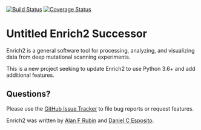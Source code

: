 [![Build Status](https://travis-ci.com/VariantEffect/Enrich2-py3.svg?branch=master)](https://travis-ci.com/VariantEffect/Enrich2-py3)
[![Coverage Status](https://coveralls.io/repos/github/VariantEffect/Enrich2-py3/badge.svg?branch=master)](https://coveralls.io/github/VariantEffect/Enrich2-py3?branch=master)

Untitled Enrich2 Successor
==========================

Enrich2 is a general software tool for processing, analyzing, and visualizing data from deep mutational scanning experiments.

This is a new project seeking to update Enrich2 to use Python 3.6+ and add additional features.

Questions?
----------

Please use the [GitHub Issue Tracker](https://github.com/FowlerLab/Enrich2/issues) to file bug reports or request features. 

Enrich2 was written by [Alan F Rubin](mailto:alan.rubin@wehi.edu.au) and [Daniel C Esposito](mailto:esposito.d@wehi.edu.au).
